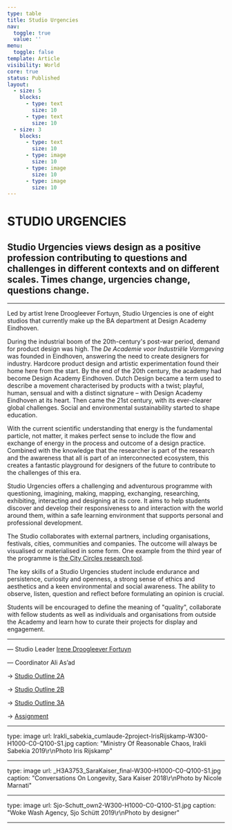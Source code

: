 ```yaml
---
type: table
title: Studio Urgencies
nav:
  toggle: true
  value: ''
menu:
  toggle: false
template: Article
visibility: World
core: true
status: Published
layout:
  - size: 5
    blocks:
      - type: text
        size: 10
      - type: text
        size: 10
  - size: 3
    blocks:
      - type: text
        size: 10
      - type: image
        size: 10
      - type: image
        size: 10
      - type: image
        size: 10
---
```


# STUDIO URGENCIES

## Studio Urgencies views design as a positive profession contributing to questions and challenges in different contexts and on different scales. Times change, urgencies change, questions change.

---

Led by artist Irene Droogleever Fortuyn, Studio Urgencies is one of eight studios that currently make up the BA department at Design Academy Eindhoven. 

During the industrial boom of the 20th-century's post-war period, demand for product design was high. The *De Academie voor Industriële Vormgeving* was founded in Eindhoven, answering the need to create designers for industry. Hardcore product design and artistic experimentation found their home here from the start. By the end of the 20th century, the academy had become Design Academy Eindhoven. Dutch Design became a term used to describe a movement characterised by products with a twist; playful, human, sensual and with a distinct signature – with Design Academy Eindhoven at its heart. Then came the 21st century, with its ever-clearer global challenges. Social and environmental sustainability started to shape education. 

With the current scientific understanding that energy is the fundamental particle, not matter, it makes perfect sense to include the flow and exchange of energy in the process and outcome of a design practice. Combined with the knowledge that the researcher is part of the research and the awareness that all is part of an interconnected ecosystem, this creates a fantastic playground for designers of the future to contribute to the challenges of this era.  

Studio Urgencies offers a challenging and adventurous programme with questioning, imagining, making, mapping, exchanging, researching, exhibiting, interacting and designing at its core. It aims to help students discover and develop their responsiveness to and interaction with the world around them, within a safe learning environment that supports personal and professional development.  

The Studio collaborates with external partners, including organisations, festivals, cities, communities and companies. The outcome will always be visualised or materialised in some form. One example from the third year of the programme is [the City Circles research tool](www.citycircles.nl).  

The key skills of a Studio Urgencies student include endurance and persistence, curiosity and openness, a strong sense of ethics and aesthetics and a keen environmental and social awareness. The ability to observe, listen, question and reflect before formulating an opinion is crucial. 

Students will be encouraged to define the meaning of "quality", collaborate with fellow students as well as individuals and organisations from outside the Academy and learn how to curate their projects for display and engagement.

---

— Studio Leader
[Irene Droogleever Fortuyn](https://www.designacademy.nl/p/about-dae/community/irene-droogleever-fortuyn)

— Coordinator
Ali As’ad

→ [Studio Outline 2A](https://designacademyeindhoven.sharepoint.com/:b:/s/MediaforWebsite/EaRYBohcL3BDsnbyt4DPqfkBfzpgxhQGgxCs9sEU4GmTfQ?e=E2LDQg)

→ [Studio Outline 2B](https://designacademyeindhoven.sharepoint.com/:b:/s/MediaforWebsite/EXssDSr_-ZtEoW1gl9iXPMUBy68lErz537UK9K7__FbDYw?e=fLuvMf)

→ [Studio Outline 3A](https://designacademyeindhoven.sharepoint.com/:b:/s/MediaforWebsite/EXHkv2_Jqo5Hh33S8wD_LRIBGxY9FshUzqv7DrhEjtLjLg?e=5Vf1No)

→ [Assignment](https://designacademyeindhoven.sharepoint.com/:b:/s/MediaforWebsite/Ef961RdDxddBr8hdIAnOircBDMZSb86izE3EThPDJZyP2A?e=5InMaZ)

---

type: image
url: Irakli_sabekia_cumlaude-2project-IrisRijskamp-W300-H1000-C0-Q100-S1.jpg
caption: "Ministry Of Reasonable Chaos, Irakli Sabekia 2019\r\nPhoto Iris Rijskamp"

---

type: image
url: _H3A3753_SaraKaiser_final-W300-H1000-C0-Q100-S1.jpg
caption: "Conversations On Longevity, Sara Kaiser 2018\r\nPhoto by Nicole Marnati"

---

type: image
url: Sjo-Schutt_own2-W300-H1000-C0-Q100-S1.jpg
caption: "Woke Wash Agency, Sjo Schütt 2019\r\nPhoto by designer"

---
